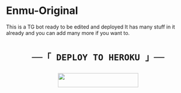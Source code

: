 # Enmu-Original

This is a TG bot ready to be edited and deployed It has many stuff in it already and you can add many more if you want to.

<h1 align="center">

    ──「 DEPLOY TO HEROKU 」──

</h1>

<p align="center"><a href="https://github.com/harshdemon/Enmu"> <img src="https://img.shields.io/badge/Deploy%20To%20Heroku-blue?style=for-the-badge&logo=heroku" width="220" height="38.45"/></a></p>

